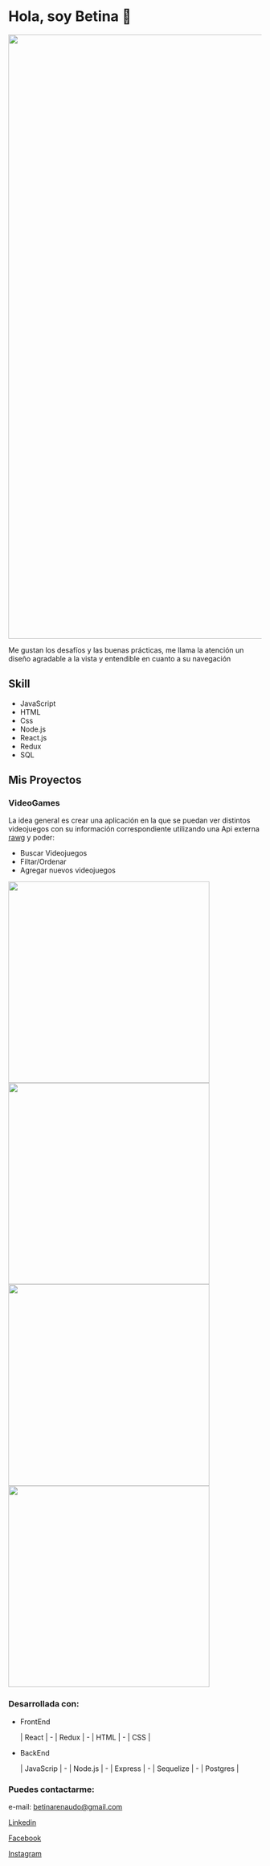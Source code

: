 # Hola, soy Betina 👋

[<img src="https://i.imgur.com/OoSSj9E.png" width="1200px"/>](https://i.imgur.com/OoSSj9E.png)

Me gustan los desafíos y las buenas prácticas, me llama la atención un diseño agradable a la vista y entendible en cuanto a su navegación

## Skill
- JavaScript
- HTML
- Css
- Node.js
- React.js
- Redux
- SQL

## Mis Proyectos

### VideoGames

La idea general es crear una aplicación en la que se puedan ver distintos videojuegos con su información correspondiente utilizando una Api externa [rawg](https://rawg.io/apidocs) y poder:
 - Buscar Videojuegos
 - Filtar/Ordenar
 - Agregar nuevos videojuegos


[<img src="https://i.imgur.com/P80ON1x.jpg" width="400px"/>](https://i.imgur.com/P80ON1x.jpg)
[<img src="https://i.imgur.com/OzVXUs4.jpg" width="400px"/>](https://i.imgur.com/OzVXUs4.jpg)
[<img src="https://i.imgur.com/M2o7k1w.jpg" width="400px"/>](https://i.imgur.com/M2o7k1w.jpg)
[<img src="https://i.imgur.com/mUVhFiT.jpg" width="400px"/>](https://i.imgur.com/mUVhFiT.jpg)

### Desarrollada con: 

- FrontEnd 

  | React | - | Redux | - | HTML | - | CSS |
  
- BackEnd

  | JavaScrip | - | Node.js | - | Express | - | Sequelize | - | Postgres | 

### Puedes contactarme:

e-mail: betinarenaudo@gmail.com

[Linkedin](https://www.linkedin.com/in/betina-renaudo/)

[Facebook](https://www.facebook.com/betina.renaudo)

[Instagram](https://www.instagram.com/betinarenaudo/)

<!--
**Sagyta/Sagyta** is a ✨ _special_ ✨ repository because its `README.md` (this file) appears on your GitHub profile.

Here are some ideas to get you started:

- 🔭 I’m currently working on ...
- 🌱 I’m currently learning ...
- 👯 I’m looking to collaborate on ...
- 🤔 I’m looking for help with ...
- 💬 Ask me about ...
- 📫 How to reach me: ...
- 😄 Pronouns: ...
- ⚡ Fun fact: ...
-->
